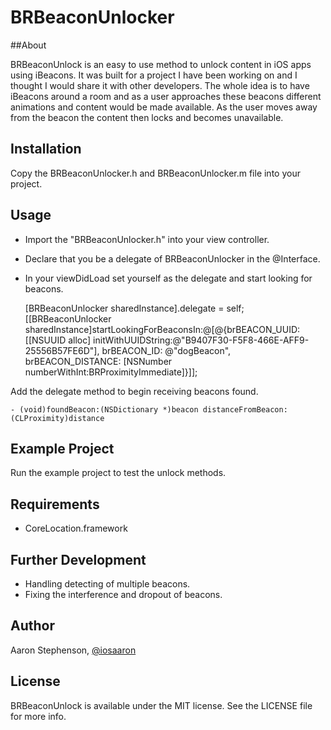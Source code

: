 # BRBeaconUnlocker

##About

BRBeaconUnlock is an easy to use method to unlock content in iOS apps using iBeacons. It was built for a project I have been working on and I thought I would share it with other developers. The whole idea is to have iBeacons around a room and as a user approaches these beacons different animations and content would be made available. As the user moves away from the beacon the content then locks and becomes unavailable.

## Installation

Copy the BRBeaconUnlocker.h and BRBeaconUnlocker.m file into your project.

## Usage

- Import the "BRBeaconUnlocker.h" into your view controller.

- Declare that you be a delegate of BRBeaconUnlocker in the @Interface. 

	<BRBeaconUnlockerDelegate>

- In your viewDidLoad set yourself as the delegate and start looking for beacons.

	[BRBeaconUnlocker sharedInstance].delegate = self;
	[[BRBeaconUnlocker sharedInstance]startLookingForBeaconsIn:@[@{brBEACON_UUID:[[NSUUID alloc] initWithUUIDString:@"B9407F30-F5F8-466E-AFF9-25556B57FE6D"], brBEACON_ID: @"dogBeacon", brBEACON_DISTANCE: [NSNumber numberWithInt:BRProximityImmediate]}]];

Add the delegate method to begin receiving beacons found.

	- (void)foundBeacon:(NSDictionary *)beacon distanceFromBeacon:(CLProximity)distance

## Example Project

Run the example project to test the unlock methods.

## Requirements

- CoreLocation.framework

## Further Development

- Handling detecting of multiple beacons.
- Fixing the interference and dropout of beacons.

## Author

Aaron Stephenson, [@iosaaron](https://twitter.com/iosaaron)

## License

BRBeaconUnlock is available under the MIT license. See the LICENSE file for more info.
